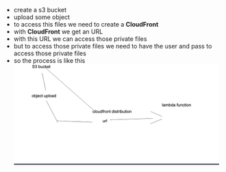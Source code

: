 - create a s3 bucket
- upload some object  <private>
- to access this <private> files we need to create a **CloudFront**
- with **CloudFront** we get an URL
- with this URL we can access those private files
- but to access those private files we need to have the user and pass to access those private files
- so the process is like this 
![A test image](./Screenshot%20from%202023-01-08%2023-05-24.png)
